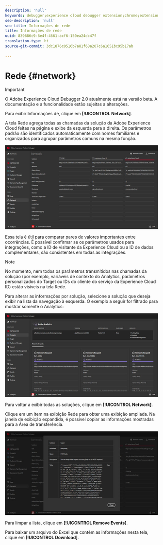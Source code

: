 ```yaml
---
description: 'null'
keywords: debugger;experience cloud debugger extension;chrome;extension;network;information
seo-description: 'null'
seo-title: Informações de rede
title: Informações de rede
uuid: 839686c9-6e4f-4661-acf6-150ea24dc47f
translation-type: ht
source-git-commit: 3dc1876c0516b7a81f68a207c6a1651bc95b17ab

---
```



# Rede {#network}

>[!IMPORTANT]
>
>O Adobe Experience Cloud Debugger 2.0 atualmente está na versão beta. A documentação e a funcionalidade estão sujeitas a alterações.

Para exibir Informações de, clique em **[!UICONTROL Network]**.

A tela Rede agrega todas as chamadas da solução da Adobe Experience Cloud feitas na página e exibe da esquerda para a direita. Os parâmetros padrão são identificados automaticamente com nomes familiares e organizados para agrupar parâmetros comuns na mesma função.

![](assets/network.jpg)

Essa tela é útil para comparar pares de valores importantes entre ocorrências. É possível confirmar se os parâmetros usados para integrações, como a ID de visitante da Experience Cloud ou a ID de dados complementares, são consistentes em todas as integrações.

>[!NOTE]
>
>No momento, nem todos os parâmetros transmitidos nas chamadas da solução (por exemplo, variáveis de contexto do Analytics, parâmetros personalizados do Target ou IDs do cliente do serviço da Experience Cloud ID) estão visíveis na tela Rede.

Para alterar as informações por solução, selecione a solução que deseja exibir na lista da navegação à esquerda. O exemplo a seguir for filtrado para mostrar somente o Analytics:

![](assets/network-analytics.jpg)

Para voltar a exibir todas as soluções, clique em **[!UICONTROL Network]**.

Clique em um item na exibição Rede para obter uma exibição ampliada. Na janela de exibição expandida, é possível copiar as informações mostradas para a Área de transferência.

![](assets/network-expand.jpg)

<!--Use the icon at the top of each column to copy the server call URL to your clipboard, where you can paste it into another document for reference or debugging purposes.

![](assets/copy.jpg)-->

Para limpar a lista, clique em **[!UICONTROL Remove Events]**.

Para baixar um arquivo do Excel que contém as informações nesta tela, clique em **[!UICONTROL Download]**.